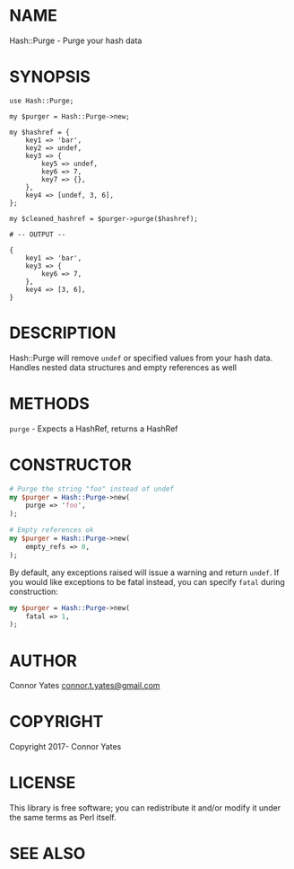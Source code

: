 # NAME

Hash::Purge - Purge your hash data

# SYNOPSIS

    use Hash::Purge;
    
    my $purger = Hash::Purge->new;
    
    my $hashref = {
        key1 => 'bar',
        key2 => undef,
        key3 => {
            key5 => undef,
            key6 => 7,
            key7 => {},
        },
        key4 => [undef, 3, 6],
    };

    my $cleaned_hashref = $purger->purge($hashref);
    
    # -- OUTPUT --
    
    {
        key1 => 'bar',
        key3 => {
            key6 => 7,
        },
        key4 => [3, 6],
    }

# DESCRIPTION

Hash::Purge will remove ```undef``` or specified values from your hash data. Handles nested data structures and empty references as well

# METHODS

```purge``` - Expects a HashRef, returns a HashRef

# CONSTRUCTOR

```perl
# Purge the string "foo" instead of undef
my $purger = Hash::Purge->new(
    purge => 'foo',
);
```

```perl
# Empty references ok
my $purger = Hash::Purge->new(
    empty_refs => 0,
);
```

By default, any exceptions raised will issue a warning and return ```undef```. If you would like exceptions to be fatal instead, you can specify ```fatal``` during construction:

```perl
my $purger = Hash::Purge->new(
    fatal => 1,
);
```

# AUTHOR

Connor Yates <connor.t.yates@gmail.com>

# COPYRIGHT

Copyright 2017- Connor Yates

# LICENSE

This library is free software; you can redistribute it and/or modify
it under the same terms as Perl itself.

# SEE ALSO
